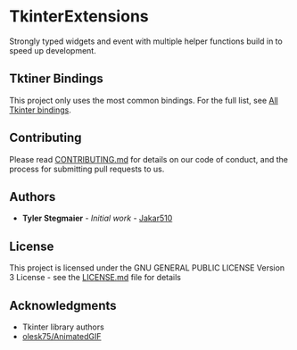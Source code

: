 # TkinterExtensions

Strongly typed widgets and event with multiple helper functions build in to speed up development.

## Tktiner Bindings

This project only uses the most common bindings. For the full list, see [All Tkinter bindings](https://github.com/Jakar510/PythonTkinterBindings/blob/master/src/object_struture.json).

## Contributing

Please read [CONTRIBUTING.md](.github/CONTRIBUTING.md) for details on our code of conduct, and the process for submitting pull requests to us.

## Authors

* **Tyler Stegmaier** - *Initial work* - [Jakar510](https://github.com/Jakar510)

## License

This project is licensed under the GNU GENERAL PUBLIC LICENSE Version 3 License - see the [LICENSE.md](LICENSE) file for details

## Acknowledgments

* Tkinter library authors
* [olesk75/AnimatedGIF](https://github.com/olesk75/AnimatedGIF)

